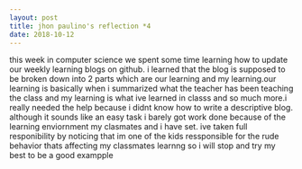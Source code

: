 ```yaml
---
layout: post
title: jhon paulino's reflection *4
date: 2018-10-12
---
```


this week in computer science we spent some time learning how to update our weekly learning blogs on github. i learned that the blog is supposed to be broken down into 2 parts which are our learning and my learning.our learning is basically when i summarized what the teacher has been teaching the class and my learning is what ive learned in classs and so much more.i really needed the help because i didnt know how to write a descriptive blog. although it sounds like an easy task i barely got work done because of the  learning enviornment my clasmates and i have set. ive taken full responibility by noticing that im one of the kids ressponsible for the rude behavior thats affecting my classmates learnng so i will stop and try my best to be a good exampple 
